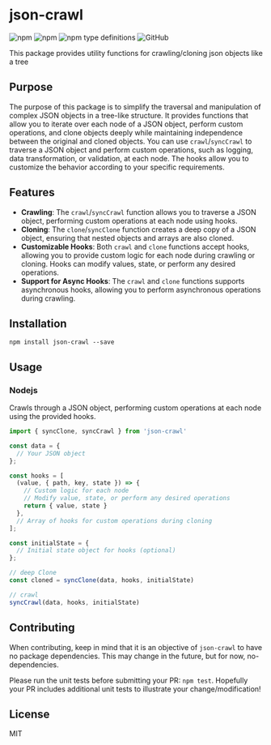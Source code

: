 # json-crawl
<img alt="npm" src="https://img.shields.io/npm/v/json-crawl"> <img alt="npm" src="https://img.shields.io/npm/dm/json-crawl?label=npm"> <img alt="npm type definitions" src="https://img.shields.io/npm/types/json-crawl"> <img alt="GitHub" src="https://img.shields.io/github/license/udamir/json-crawl">

This package provides utility functions for crawling/cloning json objects like a tree


## Purpose

The purpose of this package is to simplify the traversal and manipulation of complex JSON objects in a tree-like structure. It provides functions that allow you to iterate over each node of a JSON object, perform custom operations, and clone objects deeply while maintaining independence between the original and cloned objects.
You can use `crawl`/`syncCrawl` to traverse a JSON object and perform custom operations, such as logging, data transformation, or validation, at each node. The hooks allow you to customize the behavior according to your specific requirements.

## Features

- **Crawling**: The `crawl`/`syncCrawl` function allows you to traverse a JSON object, performing custom operations at each node using hooks.
- **Cloning**: The `clone`/`syncClone` function creates a deep copy of a JSON object, ensuring that nested objects and arrays are also cloned.
- **Customizable Hooks**: Both `crawl` and `clone` functions accept hooks, allowing you to provide custom logic for each node during crawling or cloning. Hooks can modify values, state, or perform any desired operations.
- **Support for Async Hooks**: The `crawl` and `clone` functions supports asynchronous hooks, allowing you to perform asynchronous operations during crawling.

## Installation
```SH
npm install json-crawl --save
```

## Usage

### Nodejs

Crawls through a JSON object, performing custom operations at each node using the provided hooks.
```ts
import { syncClone, syncCrawl } from 'json-crawl'

const data = {
  // Your JSON object
};

const hooks = [
  (value, { path, key, state }) => {
    // Custom logic for each node
    // Modify value, state, or perform any desired operations
    return { value, state }
  },
  // Array of hooks for custom operations during cloning
];

const initialState = {
  // Initial state object for hooks (optional)
};

// deep Clone
const cloned = syncClone(data, hooks, initialState)

// crawl
syncCrawl(data, hooks, initialState)

```

## Contributing
When contributing, keep in mind that it is an objective of `json-crawl` to have no package dependencies. This may change in the future, but for now, no-dependencies.

Please run the unit tests before submitting your PR: `npm test`. Hopefully your PR includes additional unit tests to illustrate your change/modification!

## License

MIT
